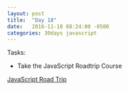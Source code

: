 ```yaml
---
layout: post
title:  "Day 18"
date:   2016-11-18 08:24:00 -0500
categories: 30days javascript
---
```

Tasks:

* Take the JavaScript Roadtrip Course

[JavaScript Road Trip ](http://javascript-roadtrip.codeschool.com/)